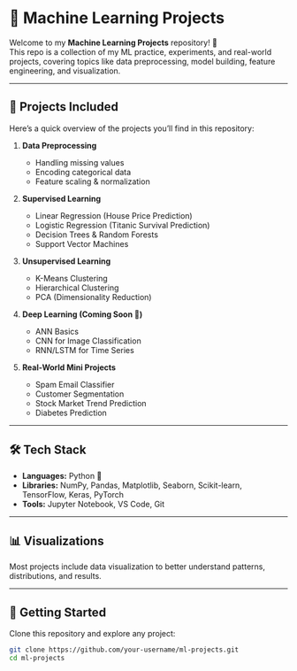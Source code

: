 # 🧠 Machine Learning Projects  

Welcome to my **Machine Learning Projects** repository! 🚀  
This repo is a collection of my ML practice, experiments, and real-world projects, covering topics like data preprocessing, model building, feature engineering, and visualization.  

---

## 📂 Projects Included  
Here’s a quick overview of the projects you’ll find in this repository:  

1. **Data Preprocessing**  
   - Handling missing values  
   - Encoding categorical data  
   - Feature scaling & normalization  

2. **Supervised Learning**  
   - Linear Regression (House Price Prediction)  
   - Logistic Regression (Titanic Survival Prediction)  
   - Decision Trees & Random Forests  
   - Support Vector Machines  

3. **Unsupervised Learning**  
   - K-Means Clustering  
   - Hierarchical Clustering  
   - PCA (Dimensionality Reduction)  

4. **Deep Learning (Coming Soon 🤖)**  
   - ANN Basics  
   - CNN for Image Classification  
   - RNN/LSTM for Time Series  

5. **Real-World Mini Projects**  
   - Spam Email Classifier  
   - Customer Segmentation  
   - Stock Market Trend Prediction  
   - Diabetes Prediction  

---

## 🛠️ Tech Stack  
- **Languages:** Python 🐍  
- **Libraries:** NumPy, Pandas, Matplotlib, Seaborn, Scikit-learn, TensorFlow, Keras, PyTorch  
- **Tools:** Jupyter Notebook, VS Code, Git  

---

## 📊 Visualizations  
Most projects include data visualization to better understand patterns, distributions, and results.  

---

## 🚀 Getting Started  
Clone this repository and explore any project:  

```bash
git clone https://github.com/your-username/ml-projects.git
cd ml-projects
